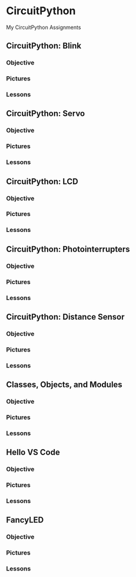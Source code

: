# CircuitPython

My CircuitPython Assignments

## CircuitPython: Blink
### Objective
### Pictures
### Lessons

## CircuitPython: Servo
### Objective
### Pictures
### Lessons

## CircuitPython: LCD
### Objective
### Pictures
### Lessons

## CircuitPython: Photointerrupters
### Objective
### Pictures
### Lessons

## CircuitPython: Distance Sensor
### Objective
### Pictures
### Lessons

## Classes, Objects, and Modules
### Objective
### Pictures
### Lessons

## Hello VS Code
### Objective
### Pictures
### Lessons

## FancyLED
### Objective
### Pictures
### Lessons


